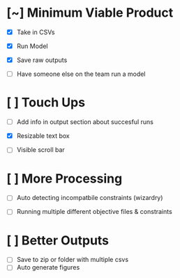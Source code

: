 # [~] Minimum Viable Product
 - [x] Take in CSVs
 - [x] Run Model
 - [x] Save raw outputs
 - [ ] Have someone else on the team run a model


# [ ] Touch Ups
 - [ ] Add info in output section about succesful runs
 - [x] Resizable text box
 - [ ] Visible scroll bar


# [ ] More Processing
 - [ ] Auto detecting incompatbile constraints (wizardry)
 - [ ] Running multiple different objective files & constraints


# [ ] Better Outputs
 - [ ] Save to zip or folder with multiple csvs
 - [ ] Auto generate figures
